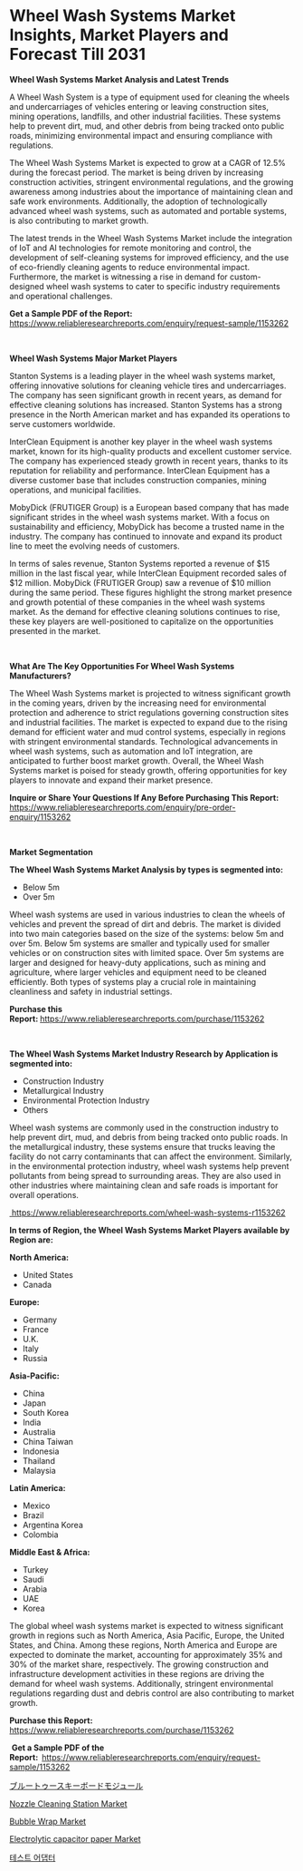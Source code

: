 <p><h1>Wheel Wash Systems Market Insights, Market Players and Forecast Till 2031</h1></p><p><strong>Wheel Wash Systems Market Analysis and Latest Trends</strong></p>
<p><p>A Wheel Wash System is a type of equipment used for cleaning the wheels and undercarriages of vehicles entering or leaving construction sites, mining operations, landfills, and other industrial facilities. These systems help to prevent dirt, mud, and other debris from being tracked onto public roads, minimizing environmental impact and ensuring compliance with regulations.</p><p>The Wheel Wash Systems Market is expected to grow at a CAGR of 12.5% during the forecast period. The market is being driven by increasing construction activities, stringent environmental regulations, and the growing awareness among industries about the importance of maintaining clean and safe work environments. Additionally, the adoption of technologically advanced wheel wash systems, such as automated and portable systems, is also contributing to market growth.</p><p>The latest trends in the Wheel Wash Systems Market include the integration of IoT and AI technologies for remote monitoring and control, the development of self-cleaning systems for improved efficiency, and the use of eco-friendly cleaning agents to reduce environmental impact. Furthermore, the market is witnessing a rise in demand for custom-designed wheel wash systems to cater to specific industry requirements and operational challenges.</p></p>
<p><strong>Get a Sample PDF of the Report:&nbsp;</strong> <a href="https://www.reliableresearchreports.com/enquiry/request-sample/1153262">https://www.reliableresearchreports.com/enquiry/request-sample/1153262</a></p>
<p>&nbsp;</p>
<p><strong>Wheel Wash Systems Major Market Players</strong></p>
<p><p>Stanton Systems is a leading player in the wheel wash systems market, offering innovative solutions for cleaning vehicle tires and undercarriages. The company has seen significant growth in recent years, as demand for effective cleaning solutions has increased. Stanton Systems has a strong presence in the North American market and has expanded its operations to serve customers worldwide.</p><p>InterClean Equipment is another key player in the wheel wash systems market, known for its high-quality products and excellent customer service. The company has experienced steady growth in recent years, thanks to its reputation for reliability and performance. InterClean Equipment has a diverse customer base that includes construction companies, mining operations, and municipal facilities.</p><p>MobyDick (FRUTIGER Group) is a European based company that has made significant strides in the wheel wash systems market. With a focus on sustainability and efficiency, MobyDick has become a trusted name in the industry. The company has continued to innovate and expand its product line to meet the evolving needs of customers.</p><p>In terms of sales revenue, Stanton Systems reported a revenue of $15 million in the last fiscal year, while InterClean Equipment recorded sales of $12 million. MobyDick (FRUTIGER Group) saw a revenue of $10 million during the same period. These figures highlight the strong market presence and growth potential of these companies in the wheel wash systems market. As the demand for effective cleaning solutions continues to rise, these key players are well-positioned to capitalize on the opportunities presented in the market.</p></p>
<p>&nbsp;</p>
<p><strong>What Are The Key Opportunities For Wheel Wash Systems Manufacturers?</strong></p>
<p><p>The Wheel Wash Systems market is projected to witness significant growth in the coming years, driven by the increasing need for environmental protection and adherence to strict regulations governing construction sites and industrial facilities. The market is expected to expand due to the rising demand for efficient water and mud control systems, especially in regions with stringent environmental standards. Technological advancements in wheel wash systems, such as automation and IoT integration, are anticipated to further boost market growth. Overall, the Wheel Wash Systems market is poised for steady growth, offering opportunities for key players to innovate and expand their market presence.</p></p>
<p><strong>Inquire or Share Your Questions If Any Before Purchasing This Report:</strong> <a href="https://www.reliableresearchreports.com/enquiry/pre-order-enquiry/1153262">https://www.reliableresearchreports.com/enquiry/pre-order-enquiry/1153262</a></p>
<p>&nbsp;</p>
<p><strong>Market Segmentation</strong></p>
<p><strong>The Wheel Wash Systems Market Analysis by types is segmented into:</strong></p>
<p><ul><li>Below 5m</li><li>Over 5m</li></ul></p>
<p><p>Wheel wash systems are used in various industries to clean the wheels of vehicles and prevent the spread of dirt and debris. The market is divided into two main categories based on the size of the systems: below 5m and over 5m. Below 5m systems are smaller and typically used for smaller vehicles or on construction sites with limited space. Over 5m systems are larger and designed for heavy-duty applications, such as mining and agriculture, where larger vehicles and equipment need to be cleaned efficiently. Both types of systems play a crucial role in maintaining cleanliness and safety in industrial settings.</p></p>
<p><strong>Purchase this Report:&nbsp;</strong><a href="https://www.reliableresearchreports.com/purchase/1153262">https://www.reliableresearchreports.com/purchase/1153262</a></p>
<p>&nbsp;</p>
<p><strong>The Wheel Wash Systems Market Industry Research by Application is segmented into:</strong></p>
<p><ul><li>Construction Industry</li><li>Metallurgical Industry</li><li>Environmental Protection Industry</li><li>Others</li></ul></p>
<p><p>Wheel wash systems are commonly used in the construction industry to help prevent dirt, mud, and debris from being tracked onto public roads. In the metallurgical industry, these systems ensure that trucks leaving the facility do not carry contaminants that can affect the environment. Similarly, in the environmental protection industry, wheel wash systems help prevent pollutants from being spread to surrounding areas. They are also used in other industries where maintaining clean and safe roads is important for overall operations.</p></p>
<p><a href="https://www.reliableresearchreports.com/wheel-wash-systems-r1153262">&nbsp;https://www.reliableresearchreports.com/wheel-wash-systems-r1153262</a></p>
<p><strong>In terms of Region, the Wheel Wash Systems Market Players available by Region are:</strong></p>
<p>
    <p> <strong> North America: </strong>
        <ul>
            <li>United States</li>
            <li>Canada</li>
        </ul>
        </p> 
    <p> <strong> Europe: </strong>
        <ul>
            <li>Germany</li>
            <li>France</li>
            <li>U.K.</li>
            <li>Italy</li>
            <li>Russia</li>
        </ul>
        </p> 
    <p> <strong> Asia-Pacific: </strong>
        <ul>
            <li>China</li>
            <li>Japan</li>
            <li>South Korea</li>
            <li>India</li>
            <li>Australia</li>
            <li>China Taiwan</li>
            <li>Indonesia</li>
            <li>Thailand</li>
            <li>Malaysia</li>
        </ul>
        </p> 
    <p> <strong> Latin America: </strong>
        <ul>
            <li>Mexico</li>
            <li>Brazil</li>
            <li>Argentina Korea</li>
            <li>Colombia</li>
        </ul>
        </p> 
    <p> <strong> Middle East & Africa: </strong>
        <ul>
            <li>Turkey</li>
            <li>Saudi</li>
            <li>Arabia</li>
            <li>UAE</li>
            <li>Korea</li>
        </ul>
    </p>
    </p>
<p><p>The global wheel wash systems market is expected to witness significant growth in regions such as North America, Asia Pacific, Europe, the United States, and China. Among these regions, North America and Europe are expected to dominate the market, accounting for approximately 35% and 30% of the market share, respectively. The growing construction and infrastructure development activities in these regions are driving the demand for wheel wash systems. Additionally, stringent environmental regulations regarding dust and debris control are also contributing to market growth.</p></p>
<p><strong>Purchase this Report: </strong><a href="https://www.reliableresearchreports.com/purchase/1153262">https://www.reliableresearchreports.com/purchase/1153262</a></p>
<p>&nbsp;<strong>Get a Sample PDF of the Report:&nbsp;&nbsp;</strong><a href="https://www.reliableresearchreports.com/enquiry/request-sample/1153262">https://www.reliableresearchreports.com/enquiry/request-sample/1153262</a></p>
<p><strong></strong></p>
<p><p><a href="https://medium.com/@gustavorn8776xcc/bluetooth%E3%82%AD%E3%83%BC%E3%83%9C%E3%83%BC%E3%83%89%E3%83%A2%E3%82%B8%E3%83%A5%E3%83%BC%E3%83%AB%E5%B8%82%E5%A0%B4%E3%81%AE%E3%82%A4%E3%83%B3%E3%82%B5%E3%82%A4%E3%83%88-%E5%B8%82%E5%A0%B4%E3%83%88%E3%83%AC%E3%83%B3%E3%83%89-%E6%88%90%E9%95%B7-2024%E5%B9%B4%E3%81%8B%E3%82%892031%E5%B9%B4%E3%81%AB%E4%BA%88%E6%B8%AC-25a1fb6d6558">ブルートゥースキーボードモジュール</a></p><p><a href="https://github.com/Paul14Anderson63/Market-Research-Report-List-3/blob/main/nozzle-cleaning-station-market.md">Nozzle Cleaning Station Market</a></p><p><a href="https://issuu.com/reportprime-2/docs/bubble-wrap-market-size-2030.pptx">Bubble Wrap Market</a></p><p><a href="https://www.linkedin.com/pulse/electrolytic-capacitor-paper-market-comprehensive-assessment-3atne?trackingId=%2BZUZufRo0QpbJITUvs2Ylw%3D%3D">Electrolytic capacitor paper Market</a></p><p><a href="https://medium.com/@earlfeffersj/%ED%85%8C%EC%8A%A4%ED%8A%B8-%EC%96%B4%EB%8C%91%ED%84%B0-%EC%8B%9C%EC%9E%A5-%EC%A0%84%EB%A7%9D-%EC%82%B0%EC%97%85-%EA%B0%9C%EC%9A%94-%EB%B0%8F-%EC%98%88%EC%B8%A1-2024%EB%85%84%EB%B6%80%ED%84%B0-2031%EB%85%84%EA%B9%8C%EC%A7%80-c2ab16209882">테스트 어댑터</a></p></p>